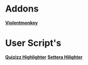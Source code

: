 # Addons

**[Violentmonkey](https://addons.mozilla.org/pl/android/addon/violentmonkey/)**

# User Script's

**[Quizizz Highlighter](https://github.com/olo66789/user-sripts/raw/refs/heads/main/quizziz.user.js)**
**[Settera Hilighter](https://github.com/olo66789/user-sripts/raw/refs/heads/main/settera.user.js)**

